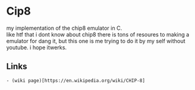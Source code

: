 # Cip8
my implementation of the chip8 emulator in C.       
like htf that i dont know about chip8 there is tons of resoures to making a emulator for dang it, but this one is me trying to do it by my self without youtube. i hope itwerks.

## Links
    - (wiki page)[https://en.wikipedia.org/wiki/CHIP-8]